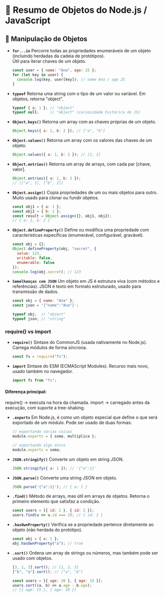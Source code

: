 # 📑 Resumo de Objetos do Node.js / JavaScript
## 🔹 Manipulação de Objetos
- **`for...in`**
  Percorre todas as propriedades enumeráveis de um objeto (incluindo herdadas da cadeia de protótipos). <br>
  Útil para iterar chaves de um objeto.

  ```js
  const user = { name: "Ana", age: 25 };
  for (let key in user) {
    console.log(key, user[key]); // name Ana / age 25
  }
  
- **`typeof`**
Retorna uma string com o tipo de um valor ou variável.
Em objetos, retorna "object".

  ```js
  typeof { a: 1 }; // "object"
  typeof null;     // "object" (curiosidade histórica do JS)
  
- **`Object.keys()`**
Retorna um array com as chaves próprias de um objeto.

  ```js
  Object.keys({ a: 1, b: 2 }); // ["a", "b"]
  
- **`Object.values()`**
Retorna um array com os valores das chaves de um objeto.

  ```js
  Object.values({ a: 1, b: 2 }); // [1, 2]
  
- **`Object.entries()`**
Retorna um array de arrays, com cada par [chave, valor].

  ```js
  Object.entries({ a: 1, b: 2 });
  // [["a", 1], ["b", 2]]
  
- **`Object.assign()`**
Copia propriedades de um ou mais objetos para outro.
Muito usado para clonar ou fundir objetos.
  ```js
  const obj1 = { a: 1 };
  const obj2 = { b: 2 };
  const result = Object.assign({}, obj1, obj2);
  // { a: 1, b: 2 }
- **`Object.defineProperty()`**
Define ou modifica uma propriedade com características específicas (enumerável, configurável, gravável).
  ```js
  const obj = {};
  Object.defineProperty(obj, "secret", {
    value: 123,
    writable: false,
    enumerable: false
  });
  console.log(obj.secret); // 123
- **`Semelhanças com JSON`**
Um objeto em JS é estrutura viva (com métodos e referências).
JSON é texto em formato estruturado, usado para transmissão de dados.
  ```js
  const obj = { name: "Ana" };
  const json = '{"name":"Ana"}';

  typeof obj;  // "object"
  typeof json; // "string"
### require() vs import
- **`require()`**
Sintaxe do CommonJS (usada nativamente no Node.js).
Carrega módulos de forma síncrona.

  ```js
  const fs = require("fs");
- **`import`**
Sintaxe do ESM (ECMAScript Modules).
Recurso mais novo, usado também no navegador.
  ```js
  import fs from "fs";
#### Diferença principal:
require() → executa na hora da chamada.
import → carregado antes da execução, com suporte a tree-shaking.
- **`.exports`**
Em Node.js, é como um objeto especial que define o que será exportado de um módulo.
Pode ser usado de duas formas:

  ```js
  // exportando várias coisas
  module.exports = { soma, multiplica };
  ```
  ```js
  // exportando algo único
  module.exports = soma;
- **`JSON.stringify()`**
Converte um objeto em string JSON.

  ```js
  JSON.stringify({ a: 1 }); // '{"a":1}'
- **`JSON.parse()`**
Converte uma string JSON em objeto.

  ```js
  JSON.parse('{"a":1}'); // { a: 1 }
- **`.find()`**
Método de arrays, mas útil em arrays de objetos.
Retorna o primeiro elemento que satisfaz a condição.

  ```js
  const users = [{ id: 1 }, { id: 2 }];
  users.find(u => u.id === 2); // { id: 2 }
- **`.hasOwnProperty()`**
Verifica se a propriedade pertence diretamente ao objeto (não herdada do protótipo).

  ```js
  const obj = { a: 1 };
  obj.hasOwnProperty("a"); // true
- **`.sort()`**
Ordena um array de strings ou números, mas também pode ser usado com objetos.

  ```js
  [3, 1, 2].sort(); // [1, 2, 3]
  ["b", "a"].sort(); // ["a", "b"]

  const users = [{ age: 20 }, { age: 15 }];
  users.sort((a, b) => a.age - b.age);
  // [{ age: 15 }, { age: 20 }]
